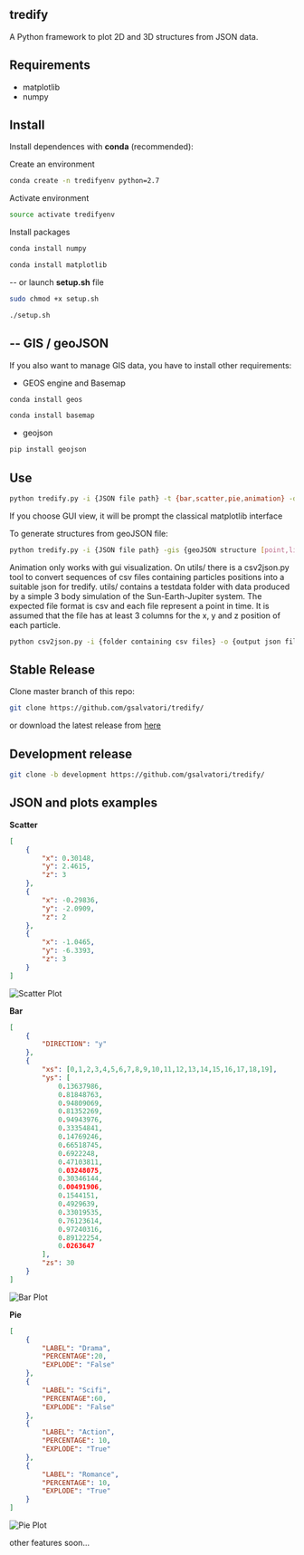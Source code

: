 tredify
---

A Python framework to plot 2D and 3D structures from JSON data.

Requirements
---
* matplotlib
* numpy

Install
---
Install dependences with **conda** (recommended):

Create an environment
```bash
conda create -n tredifyenv python=2.7
```
Activate environment
```bash
source activate tredifyenv
```
Install packages
```bash
conda install numpy
```

```bash
conda install matplotlib
```
--
or launch **setup.sh** file
```bash
sudo chmod +x setup.sh
```
```bash
./setup.sh
```
--
GIS / geoJSON
---
If you also want to manage GIS data, you have to install other requirements:

* GEOS engine and Basemap
```bash
conda install geos
```
```bash
conda install basemap
```
* geojson
```bash
pip install geojson
```

Use
---
```bash
python tredify.py -i {JSON file path} -t {bar,scatter,pie,animation} -d {2D,3D} -v {gui,image}
```
If you choose GUI view, it will be prompt the classical matplotlib interface

To generate structures from geoJSON file:

```bash
python tredify.py -i {JSON file path} -gis {geoJSON structure [point,linestring,...]}
```
Animation only works with gui visualization. On utils/ there is a csv2json.py tool to convert sequences
of csv files containing particles positions into a suitable json for tredify. utils/ contains a testdata folder
with data produced by a simple 3 body simulation of the Sun-Earth-Jupiter system. The expected file format is csv and each file
represent a point in time. It is assumed that the file has at least 3 columns for the x, y and z position of each particle.

```bash
python csv2json.py -i {folder containing csv files} -o {output json file} -s {number of lines to skip}
```
Stable Release
---
Clone master branch of this repo:
```bash
git clone https://github.com/gsalvatori/tredify/
```
or download the latest release from [here](https://github.com/gsalvatori/tredify/releases)

Development release
---
```bash
git clone -b development https://github.com/gsalvatori/tredify/
```

JSON and plots examples
---
**Scatter**
```json
[
    {
        "x": 0.30148,
        "y": 2.4615,
        "z": 3
    },
    {
        "x": -0.29836,
        "y": -2.0909,
        "z": 2
    },
    {
        "x": -1.0465,
        "y": -6.3393,
        "z": 3
    }
]
```
![Scatter Plot](img/scatter.png)

**Bar**
```json
[
    {
        "DIRECTION": "y"
    },
    {
        "xs": [0,1,2,3,4,5,6,7,8,9,10,11,12,13,14,15,16,17,18,19],
        "ys": [
            0.13637986,
            0.81848763,
            0.94809069,
            0.81352269,
            0.94943976,
            0.33354841,
            0.14769246,
            0.66518745,
            0.6922248,
            0.47103811,
            0.03248075,
            0.30346144,
            0.00491906,
            0.1544151,
            0.4929639,
            0.33019535,
            0.76123614,
            0.97240316,
            0.89122254,
            0.0263647
        ],
        "zs": 30
    }
]
```
![Bar Plot](img/bar.png)

**Pie**
```json
[
    {
        "LABEL": "Drama",
        "PERCENTAGE":20,
        "EXPLODE": "False"
    },
    {
        "LABEL": "Scifi",
        "PERCENTAGE":60,
        "EXPLODE": "False" 
    },
    {
        "LABEL": "Action",
        "PERCENTAGE": 10,
        "EXPLODE": "True"
    },
    {
        "LABEL": "Romance",
        "PERCENTAGE": 10,
        "EXPLODE": "True"
    }
]
```
![Pie Plot](img/pie.png)

other features soon...




